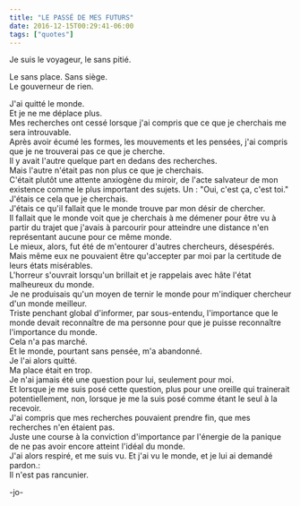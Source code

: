 ```yaml
---
title: "LE PASSÉ DE MES FUTURS"
date: 2016-12-15T00:29:41-06:00
tags: ["quotes"]
---
```




Je suis le voyageur, le sans pitié.

Le sans place. Sans siège.\
Le gouverneur de rien.

J'ai quitté le monde.\
Et je ne me déplace plus.\
Mes recherches ont cessé lorsque j'ai compris que ce que je cherchais me sera introuvable.\
Après avoir écumé les formes, les mouvements et les pensées, j'ai compris que je ne trouverai pas ce que je cherche.\
Il y avait l'autre quelque part en dedans des recherches.\
Mais l'autre n'était pas non plus ce que je cherchais.\
C'était plutôt une attente anxiogène du miroir, de l'acte salvateur de mon existence comme le plus important des sujets. Un : "Oui, c'est ça, c'est toi."\
J'étais ce cela que je cherchais.\
J'étais ce qu'il fallait que le monde trouve par mon désir de chercher.\
Il fallait que le monde voit que je cherchais à me démener pour être vu à partir du trajet que j'avais à parcourir pour atteindre une distance n'en représentant aucune pour ce même monde.\
Le mieux, alors, fut été de m'entourer d'autres chercheurs, désespérés.\
Mais même eux ne pouvaient être qu'accepter par moi par la certitude de leurs états misérables.\
L'horreur s'ouvrait lorsqu'un brillait et je rappelais avec hâte l'état malheureux du monde.\
Je ne produisais qu'un moyen de ternir le monde pour m'indiquer chercheur d'un monde meilleur.\
Triste penchant global d'informer, par sous-entendu, l'importance que le monde devait reconnaître de ma personne pour que je puisse reconnaître l'importance du monde.\
Cela n'a pas marché.\
Et le monde, pourtant sans pensée, m'a abandonné.\
Je l'ai alors quitté.\
Ma place était en trop.\
Je n'ai jamais été une question pour lui, seulement pour moi.\
Et lorsque je me suis posé cette question, plus pour une oreille qui trainerait potentiellement, non, lorsque je me la suis posé comme étant le seul à la recevoir.\
J'ai compris que mes recherches pouvaient prendre fin, que mes recherches n'en étaient pas.\
Juste une course à la conviction d'importance par l'énergie de la panique de ne pas avoir encore atteint l'idéal du monde.\
J'ai alors respiré, et me suis vu. Et j'ai vu le monde, et je lui ai demandé pardon.:\
Il n'est pas rancunier.



-jo-